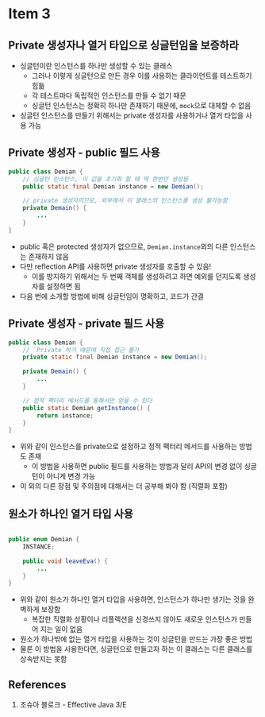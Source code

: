 # Item 3

## Private 생성자나 열거 타입으로 싱글턴임을 보증하라

- 싱글턴이란 인스턴스를 하나만 생성할 수 있는 클래스
  - 그러나 이렇게 싱글턴으로 만든 경우 이를 사용하는 클라이언트를 테스트하기 힘듦
  - 각 테스트마다 독립적인 인스턴스를 만들 수 없기 때문
  - 싱글턴 인스턴스는 정확히 하나만 존재하기 때문에, `mock`으로 대체할 수 없음
- 싱글턴 인스턴스를 만들기 위해서는 private 생성자를 사용하거나 열거 타입을 사용 가능

## Private 생성자 - public 필드 사용

```Java
public class Demian {
    // 싱글턴 인스턴스, 이 값을 초기화 할 때 딱 한번만 생성됨
    public static final Demian instance = new Demian();

    // private 생성자이므로, 외부에서 이 클래스의 인스턴스를 생성 불가능함
    private Demain() {
        ...
    }
}
```

- public 혹은 protected 생성자가 없으므로, `Demian.instance`외의 다른 인스턴스는 존재하지 않음
- 다만 reflection API를 사용하면 private 생성자를 호출할 수 있음!
  - 이를 방지하기 위해서는 두 번째 객체를 생성하려고 하면 예외를 던지도록 생성자를 설정하면 됨
- 다음 번에 소개할 방법에 비해 싱글턴임이 명확하고, 코드가 간결

## Private 생성자 - private 필드 사용

```Java
public class Demian {
    // `Private`하기 때문에 직접 접근 불가
    private static final Demian instance = new Demian();

    private Demain() {
        ...
    }

    // 정적 팩터리 메서드를 통해서만 얻을 수 있다
    public static Demian getInstance() {
        return instance;
    }
}
```

- 위와 같이 인스턴스를 private으로 설정하고 정적 팩터리 메서드를 사용하는 방법도 존재
  - 이 방법을 사용하면 public 필드를 사용하는 방법과 달리 API의 변경 없이 싱글턴이 아니게 변경 가능
- 이 외의 다른 장점 및 주의점에 대해서는 더 공부해 봐야 함 (직렬화 포함)

## 원소가 하나인 열거 타입 사용

```Java

public enum Demian {
    INSTANCE;

    public void leaveEva() {
        ...
    }
}

```

- 위와 같이 원소가 하나인 열거 타입을 사용하면, 인스턴스가 하나만 생기는 것을 완벽하게 보장함
  - 복잡한 직렬화 상황이나 리플렉션을 신경쓰지 않아도 새로운 인스턴스가 만들어 지는 일이 없음
- 원소가 하나밖에 없는 열거 타입을 사용하는 것이 싱글턴을 만드는 가장 좋은 방법
- 물론 이 방법을 사용한다면, 싱글턴으로 만들고자 하는 이 클래스는 다른 클래스를 상속받지는 못함

## References

1. 조슈아 블로크 - Effective Java 3/E

